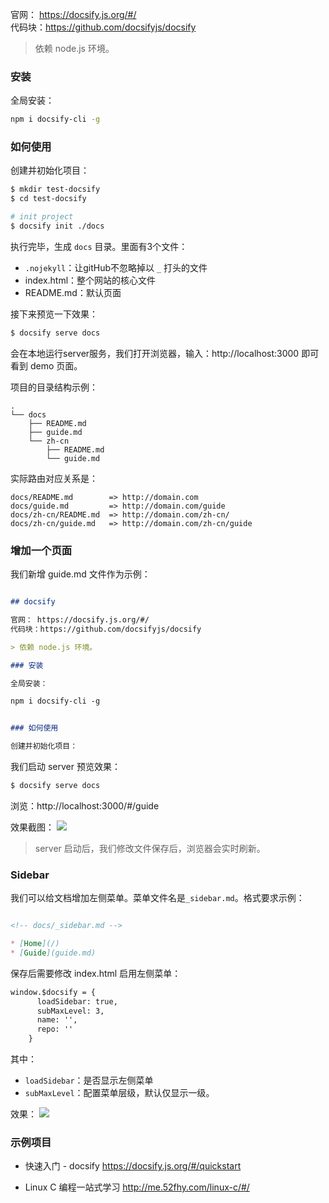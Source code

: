 ﻿
官网： https://docsify.js.org/#/  
代码块：https://github.com/docsifyjs/docsify  

> 依赖 node.js 环境。

### 安装

全局安装：
``` bash
npm i docsify-cli -g
```

### 如何使用

创建并初始化项目：
``` bash
$ mkdir test-docsify
$ cd test-docsify

# init project
$ docsify init ./docs
```

执行完毕，生成 `docs` 目录。里面有3个文件：

- `.nojekyll`：让gitHub不忽略掉以 `_` 打头的文件
- index.html：整个网站的核心文件
- README.md：默认页面

接下来预览一下效果：
``` bash
$ docsify serve docs
```
会在本地运行server服务，我们打开浏览器，输入：http://localhost:3000 即可看到 demo 页面。

项目的目录结构示例：
``` 
.
└── docs
    ├── README.md
    ├── guide.md
    └── zh-cn
        ├── README.md
        └── guide.md
```

实际路由对应关系是：
```
docs/README.md        => http://domain.com
docs/guide.md         => http://domain.com/guide
docs/zh-cn/README.md  => http://domain.com/zh-cn/
docs/zh-cn/guide.md   => http://domain.com/zh-cn/guide
```

### 增加一个页面

我们新增 guide.md 文件作为示例：

``` markdown

## docsify

官网： https://docsify.js.org/#/  
代码块：https://github.com/docsifyjs/docsify  

> 依赖 node.js 环境。

### 安装

全局安装：

npm i docsify-cli -g


### 如何使用

创建并初始化项目：

```

我们启动 server 预览效果：
``` bash
$ docsify serve docs
```
浏览：http://localhost:3000/#/guide  

效果截图：
![](http://img2018.cnblogs.com/blog/663847/201904/663847-20190420232957366-912516600.png)

> server 启动后，我们修改文件保存后，浏览器会实时刷新。

### Sidebar

我们可以给文档增加左侧菜单。菜单文件名是`_sidebar.md`。格式要求示例：

``` markdown

<!-- docs/_sidebar.md -->

* [Home](/)
* [Guide](guide.md)
```

保存后需要修改 index.html 启用左侧菜单：
``` html
window.$docsify = {
	  loadSidebar: true,
	  subMaxLevel: 3,
      name: '',
      repo: ''
    }
```

其中：

- `loadSidebar`：是否显示左侧菜单
- `subMaxLevel`：配置菜单层级，默认仅显示一级。

效果：
![](http://img2018.cnblogs.com/blog/663847/201904/663847-20190420234957125-422911433.png)


### 示例项目

- 快速入门 - docsify
https://docsify.js.org/#/quickstart

- Linux C 编程一站式学习
http://me.52fhy.com/linux-c/#/